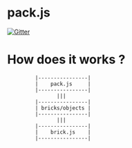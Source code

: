 # pack.js

[![Gitter](https://badges.gitter.im/brickifys-brick-js/Lobby.svg)](https://gitter.im/brickifys-brick-js/Lobby?utm_source=badge&utm_medium=badge&utm_campaign=pr-badge&utm_content=badge)

# How does it works ?

```
         |----------------|
         |    pack.js     |
         |----------------|
                |||
         |----------------|
         | bricks/objects |
         |----------------|
                |||
         |----------------|
         |    brick.js    |
         |----------------|
```
